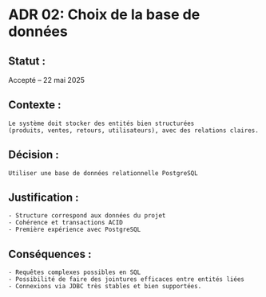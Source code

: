 
# ADR 02: Choix de la base de données

## Statut :
   Accepté – 22 mai 2025

## Contexte :
    Le système doit stocker des entités bien structurées
    (produits, ventes, retours, utilisateurs), avec des relations claires.

## Décision :
    Utiliser une base de données relationnelle PostgreSQL

## Justification :
    - Structure correspond aux données du projet
    - Cohérence et transactions ACID
    - Première expérience avec PostgreSQL

## Conséquences :
    - Requêtes complexes possibles en SQL
    - Possibilité de faire des jointures efficaces entre entités liées
    - Connexions via JDBC très stables et bien supportées.
